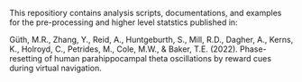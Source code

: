 This repositiory contains analysis scripts, documentations, and examples for the pre-processing and higher level statstics published in:

Güth, M.R., Zhang, Y.,  Reid, A., Huntgeburth, S., Mill, R.D., Dagher, A., Kerns, K., Holroyd, C., Petrides, M., Cole, M.W., & Baker, T.E. (2022). Phase-resetting of human parahippocampal theta oscillations by reward cues during virtual navigation.
